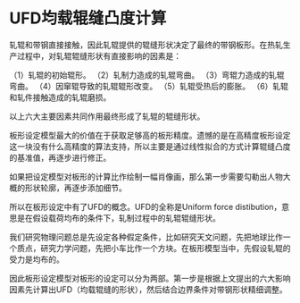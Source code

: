 # UFD均载辊缝凸度计算

轧辊和带钢直接接触，因此轧辊提供的辊缝形状决定了最终的带钢板形。在热轧生产过程中，对轧辊辊缝形状有直接影响的因素是：

（1）轧辊的初始辊形。
（2）轧制力造成的轧辊弯曲。
（3）弯辊力造成的轧辊弯曲。
（4）因窜辊导致的轧辊辊形改变。
（5）轧辊受热后的膨胀。
（6）轧辊和轧件接触造成的轧辊磨损。

以上六大主要因素共同作用最终形成了轧辊的辊缝形状。

板形设定模型最大的价值在于获取足够高的板形精度。遗憾的是在高精度板形设定这一块没有什么高精度的算法支持，所以主要是通过线性拟合的方式计算辊缝凸度的基准值，再逐步进行修正。

如果把设定模型对板形的计算比作绘制一幅肖像画，那么第一步需要勾勒出人物大概的形状轮廓，再逐步添加细节。

所以在板形设定中有了UFD的概念。UFD的全称是Uniform force distibution，意思是在假设载荷均布的条件下，轧制过程中的轧辊辊缝形状。

我们研究物理问题总是先设定各种假定条件，比如研究天文问题，先把地球比作一个质点，研究力学问题，先把小车比作一个方块。在板形模型当中，先假设轧辊的受力是均布的。

因此板形设定模型对板形的设定可以分为两部。第一步是根据上文提出的六大影响因素先计算出UFD（均载辊缝的形状），然后结合边界条件对带钢形状精细调整。